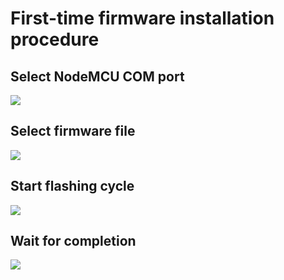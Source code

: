 # First-time firmware installation procedure



## Select NodeMCU COM port
![](https://github.com/lyusupov/SoftRF/blob/master/software/firmware/info/NodeMCU-Flasher-1.GIF)



## Select firmware file
![](https://github.com/lyusupov/SoftRF/blob/master/software/firmware/info/NodeMCU-Flasher-2.GIF)



## Start flashing cycle
![](https://github.com/lyusupov/SoftRF/blob/master/software/firmware/info/NodeMCU-Flasher-3.GIF)



## Wait for completion
![](https://github.com/lyusupov/SoftRF/blob/master/software/firmware/info/NodeMCU-Flasher-4.GIF)
